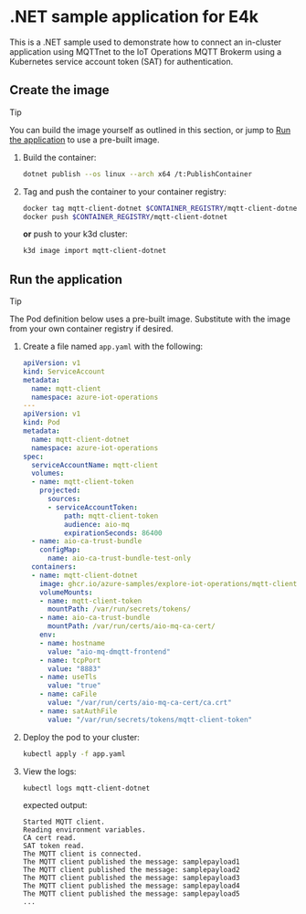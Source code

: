 # .NET sample application for E4k

This is a .NET sample used to demonstrate how to connect an in-cluster application using MQTTnet to the IoT Operations MQTT Brokerm using a Kubernetes service account token (SAT) for authentication.

## Create the image

> [!TIP] 
> You can build the image yourself as outlined in this section, or jump to [Run the application](#run-the-application) to use a pre-built image.

1. Build the container:

    ```bash
    dotnet publish --os linux --arch x64 /t:PublishContainer    
    ```

1. Tag and push the container to your container registry:

    ```bash
    docker tag mqtt-client-dotnet $CONTAINER_REGISTRY/mqtt-client-dotnet
    docker push $CONTAINER_REGISTRY/mqtt-client-dotnet
    ```

    **or** push to your k3d cluster:

    ```bash
    k3d image import mqtt-client-dotnet
    ```

## Run the application

> [!TIP] 
> The Pod definition below uses a pre-built image. Substitute with the image from your own container registry if desired.

1. Create a file named `app.yaml` with the following:

    ```yaml
    apiVersion: v1
    kind: ServiceAccount
    metadata:
      name: mqtt-client
      namespace: azure-iot-operations
    ---
    apiVersion: v1
    kind: Pod
    metadata:
      name: mqtt-client-dotnet
      namespace: azure-iot-operations
    spec:
      serviceAccountName: mqtt-client
      volumes: 
      - name: mqtt-client-token
        projected:
          sources:
          - serviceAccountToken:
              path: mqtt-client-token
              audience: aio-mq
              expirationSeconds: 86400
      - name: aio-ca-trust-bundle
        configMap:
          name: aio-ca-trust-bundle-test-only
      containers:
      - name: mqtt-client-dotnet
        image: ghcr.io/azure-samples/explore-iot-operations/mqtt-client-dotnet:latest
        volumeMounts:
        - name: mqtt-client-token
          mountPath: /var/run/secrets/tokens/
        - name: aio-ca-trust-bundle
          mountPath: /var/run/certs/aio-mq-ca-cert/
        env:
        - name: hostname
          value: "aio-mq-dmqtt-frontend"
        - name: tcpPort
          value: "8883"
        - name: useTls
          value: "true"
        - name: caFile
          value: "/var/run/certs/aio-mq-ca-cert/ca.crt"
        - name: satAuthFile
          value: "/var/run/secrets/tokens/mqtt-client-token"
    ```

2. Deploy the pod to your cluster:

    ```bash
    kubectl apply -f app.yaml
    ```

3. View the logs:

    ```bash
    kubectl logs mqtt-client-dotnet
    ```

    expected output:
    ```output
    Started MQTT client.
    Reading environment variables.
    CA cert read.
    SAT token read.
    The MQTT client is connected.
    The MQTT client published the message: samplepayload1
    The MQTT client published the message: samplepayload2
    The MQTT client published the message: samplepayload3
    The MQTT client published the message: samplepayload4
    The MQTT client published the message: samplepayload5
    ...
    ```
